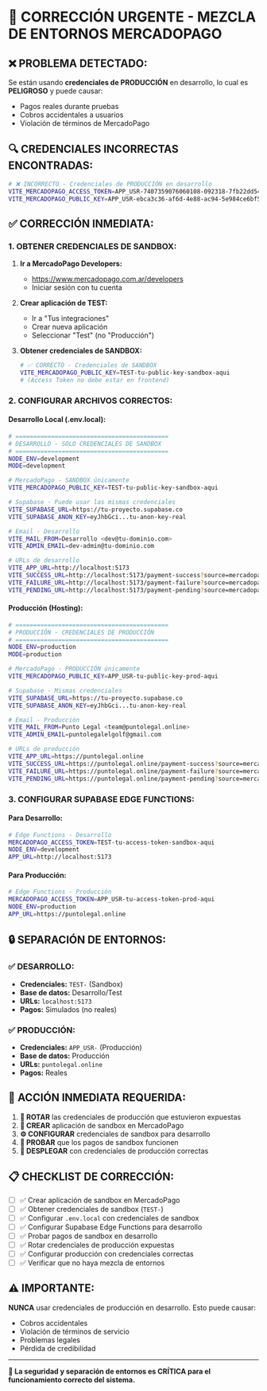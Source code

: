 # 🚨 CORRECCIÓN URGENTE - MEZCLA DE ENTORNOS MERCADOPAGO

## **❌ PROBLEMA DETECTADO:**

Se están usando **credenciales de PRODUCCIÓN** en desarrollo, lo cual es **PELIGROSO** y puede causar:
- Pagos reales durante pruebas
- Cobros accidentales a usuarios
- Violación de términos de MercadoPago

## **🔍 CREDENCIALES INCORRECTAS ENCONTRADAS:**

```bash
# ❌ INCORRECTO - Credenciales de PRODUCCIÓN en desarrollo
VITE_MERCADOPAGO_ACCESS_TOKEN=APP_USR-7407359076060108-092318-7fb22dd54bc0d3e4a42accab058e8a3e-229698947
VITE_MERCADOPAGO_PUBLIC_KEY=APP_USR-ebca3c36-af6d-4e88-ac94-5e984ce6bf5e
```

## **✅ CORRECCIÓN INMEDIATA:**

### **1. OBTENER CREDENCIALES DE SANDBOX:**

1. **Ir a MercadoPago Developers:**
   - https://www.mercadopago.com.ar/developers
   - Iniciar sesión con tu cuenta

2. **Crear aplicación de TEST:**
   - Ir a "Tus integraciones"
   - Crear nueva aplicación
   - Seleccionar "Test" (no "Producción")

3. **Obtener credenciales de SANDBOX:**
   ```bash
   # ✅ CORRECTO - Credenciales de SANDBOX
   VITE_MERCADOPAGO_PUBLIC_KEY=TEST-tu-public-key-sandbox-aqui
   # (Access Token no debe estar en frontend)
   ```

### **2. CONFIGURAR ARCHIVOS CORRECTOS:**

#### **Desarrollo Local (.env.local):**
```bash
# ===========================================
# DESARROLLO - SOLO CREDENCIALES DE SANDBOX
# ===========================================
NODE_ENV=development
MODE=development

# MercadoPago - SANDBOX únicamente
VITE_MERCADOPAGO_PUBLIC_KEY=TEST-tu-public-key-sandbox-aqui

# Supabase - Puede usar las mismas credenciales
VITE_SUPABASE_URL=https://tu-proyecto.supabase.co
VITE_SUPABASE_ANON_KEY=eyJhbGci...tu-anon-key-real

# Email - Desarrollo
VITE_MAIL_FROM=Desarrollo <dev@tu-dominio.com>
VITE_ADMIN_EMAIL=dev-admin@tu-dominio.com

# URLs de desarrollo
VITE_APP_URL=http://localhost:5173
VITE_SUCCESS_URL=http://localhost:5173/payment-success?source=mercadopago
VITE_FAILURE_URL=http://localhost:5173/payment-failure?source=mercadopago
VITE_PENDING_URL=http://localhost:5173/payment-pending?source=mercadopago
```

#### **Producción (Hosting):**
```bash
# ===========================================
# PRODUCCIÓN - CREDENCIALES DE PRODUCCIÓN
# ===========================================
NODE_ENV=production
MODE=production

# MercadoPago - PRODUCCIÓN únicamente
VITE_MERCADOPAGO_PUBLIC_KEY=APP_USR-tu-public-key-prod-aqui

# Supabase - Mismas credenciales
VITE_SUPABASE_URL=https://tu-proyecto.supabase.co
VITE_SUPABASE_ANON_KEY=eyJhbGci...tu-anon-key-real

# Email - Producción
VITE_MAIL_FROM=Punto Legal <team@puntolegal.online>
VITE_ADMIN_EMAIL=puntolegalelgolf@gmail.com

# URLs de producción
VITE_APP_URL=https://puntolegal.online
VITE_SUCCESS_URL=https://puntolegal.online/payment-success?source=mercadopago
VITE_FAILURE_URL=https://puntolegal.online/payment-failure?source=mercadopago
VITE_PENDING_URL=https://puntolegal.online/payment-pending?source=mercadopago
```

### **3. CONFIGURAR SUPABASE EDGE FUNCTIONS:**

#### **Para Desarrollo:**
```bash
# Edge Functions - Desarrollo
MERCADOPAGO_ACCESS_TOKEN=TEST-tu-access-token-sandbox-aqui
NODE_ENV=development
APP_URL=http://localhost:5173
```

#### **Para Producción:**
```bash
# Edge Functions - Producción
MERCADOPAGO_ACCESS_TOKEN=APP_USR-tu-access-token-prod-aqui
NODE_ENV=production
APP_URL=https://puntolegal.online
```

## **🔒 SEPARACIÓN DE ENTORNOS:**

### **✅ DESARROLLO:**
- **Credenciales:** `TEST-` (Sandbox)
- **Base de datos:** Desarrollo/Test
- **URLs:** `localhost:5173`
- **Pagos:** Simulados (no reales)

### **✅ PRODUCCIÓN:**
- **Credenciales:** `APP_USR-` (Producción)
- **Base de datos:** Producción
- **URLs:** `puntolegal.online`
- **Pagos:** Reales

## **🚨 ACCIÓN INMEDIATA REQUERIDA:**

1. **🔄 ROTAR** las credenciales de producción que estuvieron expuestas
2. **📝 CREAR** aplicación de sandbox en MercadoPago
3. **⚙️ CONFIGURAR** credenciales de sandbox para desarrollo
4. **🧪 PROBAR** que los pagos de sandbox funcionen
5. **🚀 DESPLEGAR** con credenciales de producción correctas

## **📋 CHECKLIST DE CORRECCIÓN:**

- [ ] ✅ Crear aplicación de sandbox en MercadoPago
- [ ] ✅ Obtener credenciales de sandbox (`TEST-`)
- [ ] ✅ Configurar `.env.local` con credenciales de sandbox
- [ ] ✅ Configurar Supabase Edge Functions para desarrollo
- [ ] ✅ Probar pagos de sandbox en desarrollo
- [ ] ✅ Rotar credenciales de producción expuestas
- [ ] ✅ Configurar producción con credenciales correctas
- [ ] ✅ Verificar que no haya mezcla de entornos

## **⚠️ IMPORTANTE:**

**NUNCA** usar credenciales de producción en desarrollo. Esto puede causar:
- Cobros accidentales
- Violación de términos de servicio
- Problemas legales
- Pérdida de credibilidad

---

**🔐 La seguridad y separación de entornos es CRÍTICA para el funcionamiento correcto del sistema.**
